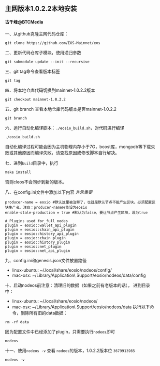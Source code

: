 ## 主网版本1.0.2.2本地安装
#### 古千峰@BTCMedia

一、从github克隆主网代码仓库：

```
git clone https://github.com/EOS-Mainnet/eos  
```

二、更新代码仓库子模块，使用递归参数

```
git submodule update --init --recursive  
```

三、git tag命令查看版本标签

```
git tag  
```

四、将本地仓库代码切换到mainnet-1.0.2.2版本

```
git checkout mainnet-1.0.2.2
```

五、git branch 查看本地仓库代码版本是否mainnet-1.0.2.2
```
git branch
```

六、运行自动化编译脚本：`./eosio_build.sh`，对代码进行编译

```
./eosio_build.sh
```
自动化编译过程可能会因为主机物理内存小于7G，boost库，mongodb等下载失败或其他原因而编译失败，请查找原因或修改脚本自行解决。

七、进到`build`目录中，执行
```
make install
```
否则cleos不会同步到新的版本。

八、在config.ini文件中添加以下内容
*非常重要*
```
producer-name = eosio #默认这里被注释了，也就是默认节点不能产生区块，必须配置区块生产者。注意：producer-name只能设为eosio
enable-stale-production = true #默认为false，要让节点产生区块，设为true

# Plugins used for full nodes
plugin = eosio::wallet_api_plugin
plugin = eosio::chain_api_plugin
plugin = eosio::history_api_plugin
plugin = eosio::chain_plugin
plugin = eosio::history_plugin
plugin = eosio::net_plugin
plugin = eosio::net_api_plugin
```

九、config.ini和genesis.json文件放置路径

* linux-ubuntu:  ~/.local/share/eosio/nodeos/config/
* mac-osx:  ~/Library/Application\ Support/eosio/nodeos/data/config

十、启动nodeos前注意：清理旧的数据（如果之前有老版本的话）。
进到目录中：
* linux-ubuntu:  ~/.local/share/eosio/nodeos/
* mac-osx:  ~/Library/Application\ Support/eosio/nodeos/data
执行以下命令，删除所有旧的data数据：
```
rm -rf data
```
因为配置文件中已经添加了plugin，只需要执行`nodeos`即可

```
nodeos
```

十一、使用`nodeos -v` 查看 `nodeos`的版本，1.0.2.2版本位 `3679913985`

```
nodeos -v 
```
